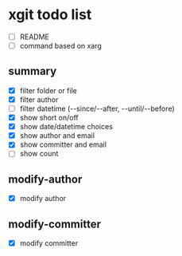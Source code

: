 xgit todo list
==============

* [ ] README
* [ ] command based on xarg

summary
-------

* [x] filter folder or file
* [x] filter author
* [ ] filter datetime (--since/--after, --until/--before)
* [x] show short on/off
* [x] show date/datetime choices
* [x] show author and email
* [x] show committer and email
* [ ] show count

modify-author
-------------

* [X] modify author

modify-committer
----------------

* [X] modify committer
